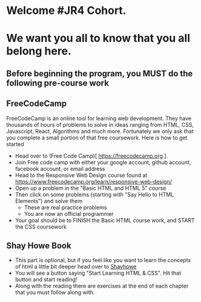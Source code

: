 # Welcome #JR4 Cohort. 

# We want you all to know that you all belong here.
## Before beginning the program, you MUST do the following pre-course work 
## FreeCodeCamp
FreeCodeCamp is an online tool for learning web development. They have thousands of hours of problems to solve in ideas ranging from HTML, CSS, Javascript, React, Algorithms and much more. Fortunately we only ask that you complete a small portion of that free coursework. 
Here is how to get started
- Head over to (Free Code Camp)[ https://freecodecamp.org ]. 
- Join Free code camp with either your google account, github account, facebook account, or email address
- Head to the Responsive Web Design course found at https://www.freecodecamp.org/learn/responsive-web-design/
- Open up a problem in the "Basic HTML and HTML 5" course
- Then click on some problems (starting with "Say Hello to HTML Elements") and solve them
  - These are real practice problems
  - You are now an official programmer
- Your goal should be to FINISH the Basic HTML course work, and START the CSS coursework
## Shay Howe Book 
- This part is optional, but if you feel like you want to learn the concepts of html a little bit deeper head over to [Shayhowe](https://learn.shayhowe.com/)
- You will see a button saying "Start Learning HTML & CSS". Hit that button and start reading!
- Along with the reading there are exercises at the end of each chapter that you must follow along with. 